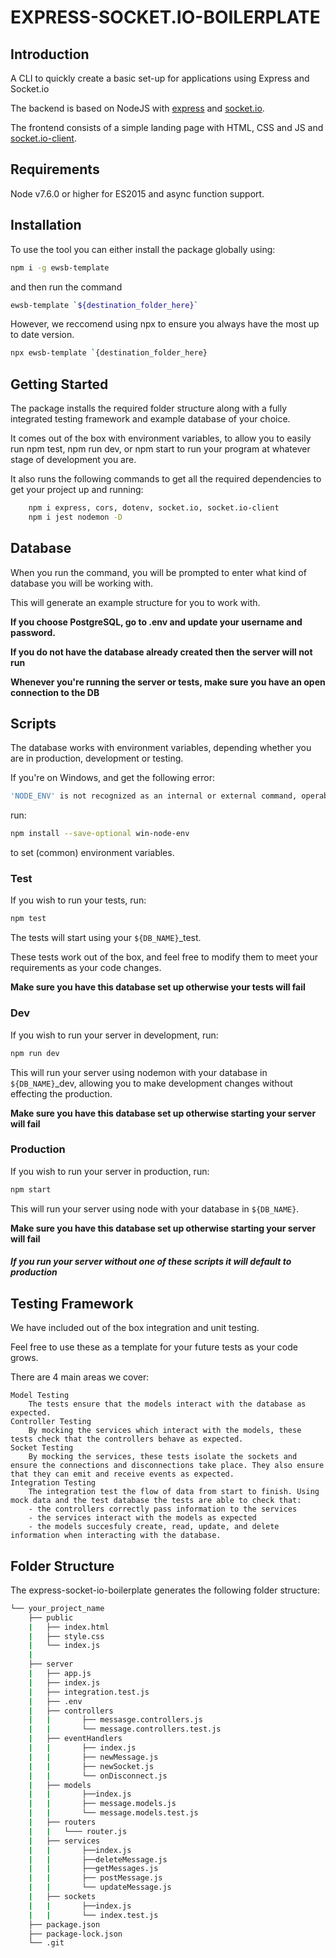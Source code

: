 # EXPRESS-SOCKET.IO-BOILERPLATE

## Introduction

A CLI to quickly create a basic set-up for applications using Express and Socket.io

The backend is based on NodeJS with [express](https://www.npmjs.com/package/express) and [socket.io](https://www.npmjs.com/package/socket.io).

The frontend consists of a simple landing page with HTML, CSS and JS and [socket.io-client](https://www.npmjs.com/package/socket.io-client).

## Requirements

Node v7.6.0 or higher for ES2015 and async function support.

## Installation

To use the tool you can either install the package globally using:
```bash 
npm i -g ewsb-template 
```
and then run the command 
```bash
ewsb-template `${destination_folder_here}`
```

However, we reccomend using npx to ensure you always have the most up to date version.
```bash
npx ewsb-template `{destination_folder_here}
```

## Getting Started

The package installs the required folder structure along with a fully integrated testing framework and example database of your choice.

It comes out of the box with environment variables, to allow you to easily run npm test, npm run dev, or npm start to run your program at whatever stage of development you are.

It also runs the following commands to get all the required dependencies to get your project up and running: 
```bash
    npm i express, cors, dotenv, socket.io, socket.io-client
    npm i jest nodemon -D
```

## Database
When you run the command, you will be prompted to enter what kind of database you will be working with.

This will generate an example structure for you to work with.

**If you choose PostgreSQL, go to .env and update your username and password.**

**If you do not have the database already created then the server will not run**

**Whenever you're running the server or tests, make sure you have an open connection to the DB**


## Scripts
The database works with environment variables, depending whether you are in production, development or testing.

If you're on Windows, and get the following error:

```bash
'NODE_ENV' is not recognized as an internal or external command, operable program or batch file
```
run:
```bash
npm install --save-optional win-node-env
```
to set (common) environment variables.

### Test

If you wish to run your tests, run:
```bash
npm test
```
The tests will start using your `${DB_NAME}`_test.

These tests work out of the box, and feel free to modify them to meet your requirements as your code changes.

**Make sure you have this database set up otherwise your tests will fail**

### Dev

If you wish to run your server in development, run: 
```bash
npm run dev
```
This will run your server using nodemon with your database in `${DB_NAME}`_dev, allowing you to make development changes without effecting the production.

**Make sure you have this database set up otherwise starting your server will fail**

### Production

If you wish to run your server in production, run: 
```bash
npm start
```
This will run your server using node with your database in `${DB_NAME}`.

**Make sure you have this database set up otherwise starting your server will fail**

##### If you run your server without one of these scripts it will default to production

## Testing Framework

We have included out of the box integration and unit testing.

Feel free to use these as a template for your future tests as your code grows.

There are 4 main areas we cover:

    Model Testing
        The tests ensure that the models interact with the database as expected.
    Controller Testing
        By mocking the services which interact with the models, these tests check that the controllers behave as expected.
    Socket Testing
        By mocking the services, these tests isolate the sockets and ensure the connections and disconnections take place. They also ensure that they can emit and receive events as expected.
    Integration Testing
        The integration test the flow of data from start to finish. Using mock data and the test database the tests are able to check that:
        - the controllers correctly pass information to the services
        - the services interact with the models as expected
        - the models succesfuly create, read, update, and delete information when interacting with the database.


## Folder Structure
The express-socket-io-boilerplate generates the following folder structure:
```bash
└── your_project_name
    ├── public
    |   ├── index.html
    |   ├── style.css
    |   └── index.js
    |
    ├── server
    |   ├── app.js
    |   ├── index.js
    |   ├── integration.test.js
    |   ├── .env
    |   ├── controllers
    |   |       ├── messasge.controllers.js
    |   |       └── message.controllers.test.js
    |   ├── eventHandlers
    |   |       ├── index.js
    |   |       ├── newMessage.js
    |   |       ├── newSocket.js
    |   |       └── onDisconnect.js
    |   ├── models
    |   |       ├──index.js
    |   |       ├── message.models.js
    |   |       └── message.models.test.js
    |   ├── routers
    |   |   └─── router.js 
    |   ├── services
    |   |       ├──index.js
    |   |       ├──deleteMessage.js
    |   |       ├──getMessages.js
    |   |       ├── postMessage.js
    |   |       └── updateMessage.js 
    |   ├── sockets
    |   |       ├──index.js
    |   |       └── index.test.js 
    ├── package.json
    ├── package-lock.json
    └── .git
```
